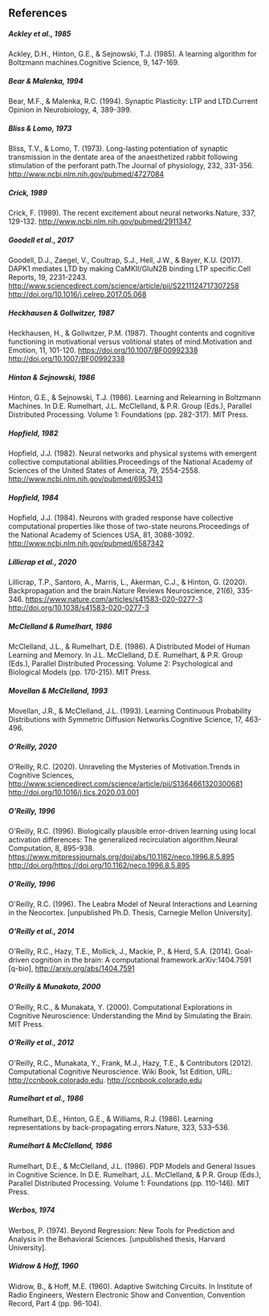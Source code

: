 ## References

##### Ackley et al., 1985
Ackley, D.H., Hinton, G.E., & Sejnowski, T.J. (1985). A learning algorithm for Boltzmann machines.Cognitive Science, 9, 147-169. 

##### Bear & Malenka, 1994
Bear, M.F., & Malenka, R.C. (1994). Synaptic Plasticity: LTP and LTD.Current Opinion in Neurobiology, 4, 389-399. 

##### Bliss & Lomo, 1973
Bliss, T.V., & Lomo, T. (1973). Long-lasting potentiation of synaptic transmission in the dentate area of the anaesthetized rabbit following stimulation of the perforant path.The Journal of physiology, 232, 331-356. http://www.ncbi.nlm.nih.gov/pubmed/4727084

##### Crick, 1989
Crick, F. (1989). The recent excitement about neural networks.Nature, 337, 129-132. http://www.ncbi.nlm.nih.gov/pubmed/2911347

##### Goodell et al., 2017
Goodell, D.J., Zaegel, V., Coultrap, S.J., Hell, J.W., & Bayer, K.U. (2017). DAPK1 mediates LTD by making CaMKII/GluN2B binding LTP specific.Cell Reports, 19, 2231-2243. http://www.sciencedirect.com/science/article/pii/S2211124717307258 http://doi.org/10.1016/j.celrep.2017.05.068

##### Heckhausen & Gollwitzer, 1987
Heckhausen, H., & Gollwitzer, P.M. (1987). Thought contents and cognitive functioning in motivational versus volitional states of mind.Motivation and Emotion, 11, 101-120. https://doi.org/10.1007/BF00992338 http://doi.org/10.1007/BF00992338

##### Hinton & Sejnowski, 1986
Hinton, G.E., & Sejnowski, T.J. (1986). Learning and Relearning in Boltzmann Machines. In D.E. Rumelhart, J.L. McClelland, & P.R. Group (Eds.), Parallel Distributed Processing. Volume 1: Foundations (pp. 282-317). MIT Press. 

##### Hopfield, 1982
Hopfield, J.J. (1982). Neural networks and physical systems with emergent collective computational abilities.Proceedings of the National Academy of Sciences of the United States of America, 79, 2554-2558. http://www.ncbi.nlm.nih.gov/pubmed/6953413

##### Hopfield, 1984
Hopfield, J.J. (1984). Neurons with graded response have collective computational properties like those of two-state neurons.Proceedings of the National Academy of Sciences USA, 81, 3088-3092. http://www.ncbi.nlm.nih.gov/pubmed/6587342

##### Lillicrap et al., 2020
Lillicrap, T.P., Santoro, A., Marris, L., Akerman, C.J., & Hinton, G. (2020). Backpropagation and the brain.Nature Reviews Neuroscience, 21(6), 335-346. https://www.nature.com/articles/s41583-020-0277-3 http://doi.org/10.1038/s41583-020-0277-3

##### McClelland & Rumelhart, 1986
McClelland, J.L., & Rumelhart, D.E. (1986). A Distributed Model of Human Learning and Memory. In J.L. McClelland, D.E. Rumelhart, & P.R. Group (Eds.), Parallel Distributed Processing. Volume 2: Psychological and Biological Models (pp. 170-215). MIT Press. 

##### Movellan & McClelland, 1993
Movellan, J.R., & McClelland, J.L. (1993). Learning Continuous Probability Distributions with Symmetric Diffusion Networks.Cognitive Science, 17, 463-496. 

##### O’Reilly, 2020
O’Reilly, R.C. (2020). Unraveling the Mysteries of Motivation.Trends in Cognitive Sciences, http://www.sciencedirect.com/science/article/pii/S1364661320300681 http://doi.org/10.1016/j.tics.2020.03.001

##### O'Reilly, 1996
O'Reilly, R.C. (1996). Biologically plausible error-driven learning using local activation differences: The generalized recirculation algorithm.Neural Computation, 8, 895-938. https://www.mitpressjournals.org/doi/abs/10.1162/neco.1996.8.5.895 http://doi.org/https://doi.org/10.1162/neco.1996.8.5.895

##### O'Reilly, 1996
O'Reilly, R.C. (1996). The Leabra Model of Neural Interactions and Learning in the Neocortex. [unpublished Ph.D. Thesis, Carnegie Mellon University]. 

##### O'Reilly et al., 2014
O'Reilly, R.C., Hazy, T.E., Mollick, J., Mackie, P., & Herd, S.A. (2014). Goal-driven cognition in the brain: A computational framework.arXiv:1404.7591 [q-bio], http://arxiv.org/abs/1404.7591

##### O'Reilly & Munakata, 2000
O'Reilly, R.C., & Munakata, Y. (2000). Computational Explorations in Cognitive Neuroscience: Understanding the Mind by Simulating the Brain. MIT Press. 

##### O'Reilly et al., 2012
O'Reilly, R.C., Munakata, Y., Frank, M.J., Hazy, T.E., & Contributors (2012). Computational Cognitive Neuroscience. Wiki Book, 1st Edition, URL: http://ccnbook.colorado.edu. http://ccnbook.colorado.edu

##### Rumelhart et al., 1986
Rumelhart, D.E., Hinton, G.E., & Williams, R.J. (1986). Learning representations by back-propagating errors.Nature, 323, 533–536. 

##### Rumelhart & McClelland, 1986
Rumelhart, D.E., & McClelland, J.L. (1986). PDP Models and General Issues in Cognitive Science. In D.E. Rumelhart, J.L. McClelland, & P.R. Group (Eds.), Parallel Distributed Processing. Volume 1: Foundations (pp. 110-146). MIT Press. 

##### Werbos, 1974
Werbos, P. (1974). Beyond Regression: New Tools for Prediction and Analysis in the Behavioral Sciences. [unpublished thesis, Harvard University]. 

##### Widrow & Hoff, 1960
Widrow, B., & Hoff, M.E. (1960). Adaptive Switching Circuits. In Institute of Radio Engineers, Western Electronic Show and Convention, Convention Record, Part 4 (pp. 96-104). 

